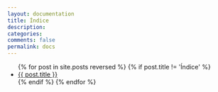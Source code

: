 ```yaml
---
layout: documentation
title: Índice
description: 
categories:
comments: false
permalink: docs
---
```


<ul>
  {% for post in site.posts reversed %}
    {% if post.title != 'Índice' %}
      <li><a href="{{ site.baseurl }}{{ post.url }}">{{ post.title }}</a></li>
    {% endif %}    
  {% endfor %}
</ul>
